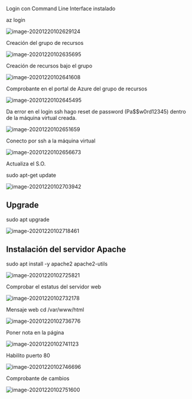 Login con Command Line Interface instalado

az login 

 ![image-20201220102629124](C:\Users\jcarl\AppData\Roaming\Typora\typora-user-images\image-20201220102629124.png)         

 

Creación del grupo de recursos

 ![image-20201220102635695](C:\Users\jcarl\AppData\Roaming\Typora\typora-user-images\image-20201220102635695.png)

Creación de recursos bajo el grupo

 ![image-20201220102641608](C:\Users\jcarl\AppData\Roaming\Typora\typora-user-images\image-20201220102641608.png)

Comprobante en el portal de Azure del grupo de recursos

 ![image-20201220102645495](C:\Users\jcarl\AppData\Roaming\Typora\typora-user-images\image-20201220102645495.png)

 

Da error en el login ssh hago reset de password (Pa$$w0rd12345) dentro de la máquina virtual creada.

 ![image-20201220102651659](C:\Users\jcarl\AppData\Roaming\Typora\typora-user-images\image-20201220102651659.png)

 

Conecto por ssh a la máquina virtual

 ![image-20201220102656673](C:\Users\jcarl\AppData\Roaming\Typora\typora-user-images\image-20201220102656673.png)

Actualiza el S.O. 

sudo apt-get update 

 ![image-20201220102703942](C:\Users\jcarl\AppData\Roaming\Typora\typora-user-images\image-20201220102703942.png)

##  

## Upgrade

sudo apt upgrade

 ![image-20201220102718461](C:\Users\jcarl\AppData\Roaming\Typora\typora-user-images\image-20201220102718461.png)

## Instalación del servidor Apache

sudo apt install -y apache2 apache2-utils

 ![image-20201220102725821](C:\Users\jcarl\AppData\Roaming\Typora\typora-user-images\image-20201220102725821.png)

Comprobar el estatus del servidor web

 ![image-20201220102732178](C:\Users\jcarl\AppData\Roaming\Typora\typora-user-images\image-20201220102732178.png)

Mensaje web cd /var/www/html

 ![image-20201220102736776](C:\Users\jcarl\AppData\Roaming\Typora\typora-user-images\image-20201220102736776.png)

Poner nota en la página

 ![image-20201220102741123](C:\Users\jcarl\AppData\Roaming\Typora\typora-user-images\image-20201220102741123.png)

 

Habilito puerto 80

 ![image-20201220102746696](C:\Users\jcarl\AppData\Roaming\Typora\typora-user-images\image-20201220102746696.png)

Comprobante de cambios

 

 ![image-20201220102751600](C:\Users\jcarl\AppData\Roaming\Typora\typora-user-images\image-20201220102751600.png)

 